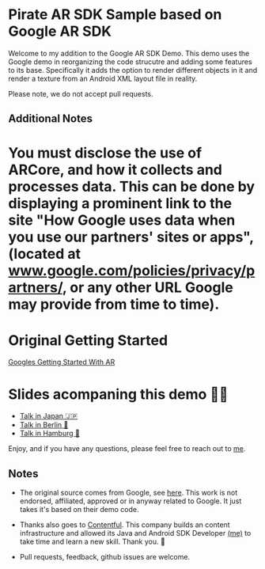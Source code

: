 Pirate AR SDK Sample based on Google AR SDK
===========================================

Welcome to my addition to the Google AR SDK Demo. This demo uses the Google demo in reorganizing the code strucutre and adding some features to its base. Specifically it adds the option to render different objects in it and render a texture from an Android XML layout file in reality.

Please note, we do not accept pull requests.

## Additional Notes

You must disclose the use of ARCore, and how it collects and processes data.
This can be done by displaying a prominent link to the site
"How Google uses data when you use our partners' sites or apps",
(located at www.google.com/policies/privacy/partners/, or any other URL Google
may provide from time to time).
=======
Original Getting Started
========================

[Googles Getting Started With AR](https://developers.google.com/ar/develop/java/getting-started)


Slides acompaning this demo 🏴‍☠️
=============================

* [Talk in Japan   🇯🇵](https://bit.ly/pirate-ar-japan)
* [Talk in Berlin  🐻](https://bit.ly/pirate-ar-berlin)
* [Talk in Hamburg 🍔](https://bit.ly/pirate-ar-slides)

Enjoy, and if you have any questions, please feel free to reach out to [me](https://twitter.com/mariobodemann).

Notes
-----

* The original source comes from Google, see [here](https://github.com/google-ar/arcore-android-sdk). This work is not endorsed, affiliated, approved or in anyway related to Google. It just takes it's based on their demo code.

* Thanks also goes to [Contentful](www.contentful.com). This company builds an content infrastructure and allowed its Java and Android SDK Developer [(me)](https://twitter.com/mariobodemann) to take time and learn a new skill. Thank you. 💖

* Pull requests, feedback, github issues are welcome.
